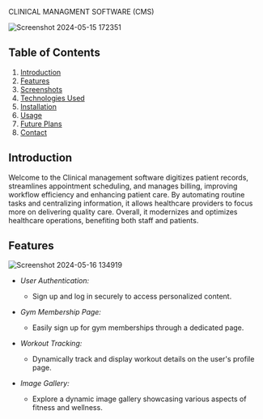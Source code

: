 
 CLINICAL MANAGMENT SOFTWARE (CMS)


![Screenshot 2024-05-15 172351](https://github.com/shajahan-tk/CMS/assets/160703062/0159a95b-a530-4764-b9a6-4795cee6d402)

## Table of Contents
1. [Introduction](#introduction)
2. [Features](#features)
3. [Screenshots](#screenshots)
4. [Technologies Used](#technologies-used)
5. [Installation](#installation)
6. [Usage](#usage)
7. [Future Plans](#future-plans)
8. [Contact](#contact)

## Introduction

Welcome to the Clinical management software digitizes patient records, streamlines appointment scheduling, and manages billing, improving workflow efficiency and enhancing patient care. By automating routine tasks and centralizing information, it allows healthcare providers to focus more on delivering quality care. Overall, it modernizes and optimizes healthcare operations, benefiting both staff and patients.
## Features
![Screenshot 2024-05-16 134919](https://github.com/shajahan-tk/CMS/assets/160703062/6f3c7009-5291-42a8-96ee-960c3284fe2d)

- *User Authentication:*
  - Sign up and log in securely to access personalized content.
  
- *Gym Membership Page:*
  - Easily sign up for gym memberships through a dedicated page.

- *Workout Tracking:*
  - Dynamically track and display workout details on the user's profile page.

- *Image Gallery:*
  - Explore a dynamic image gallery showcasing various aspects of fitness and wellness.
